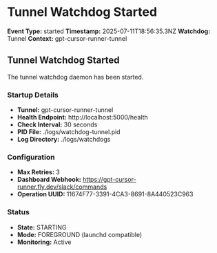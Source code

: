# Tunnel Watchdog Started

**Event Type:** started
**Timestamp:** 2025-07-11T18:56:35.3NZ
**Watchdog:** Tunnel
**Context:** gpt-cursor-runner-tunnel


## Tunnel Watchdog Started

The tunnel watchdog daemon has been started.

### Startup Details
- **Tunnel:** gpt-cursor-runner-tunnel
- **Health Endpoint:** http://localhost:5000/health
- **Check Interval:** 30 seconds
- **PID File:** ./logs/watchdog-tunnel.pid
- **Log Directory:** ./logs/watchdogs

### Configuration
- **Max Retries:** 3
- **Dashboard Webhook:** https://gpt-cursor-runner.fly.dev/slack/commands
- **Operation UUID:** 11674F77-3391-4CA3-8691-8A440523C963

### Status
- **State:** STARTING
- **Mode:** FOREGROUND (launchd compatible)
- **Monitoring:** Active


